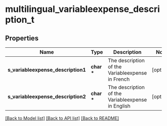 # multilingual_variableexpense_description_t

## Properties
Name | Type | Description | Notes
------------ | ------------- | ------------- | -------------
**s_variableexpense_description1** | **char \*** | The description of the Variableexpense in French | [optional] 
**s_variableexpense_description2** | **char \*** | The description of the Variableexpense in English | [optional] 

[[Back to Model list]](../README.md#documentation-for-models) [[Back to API list]](../README.md#documentation-for-api-endpoints) [[Back to README]](../README.md)


